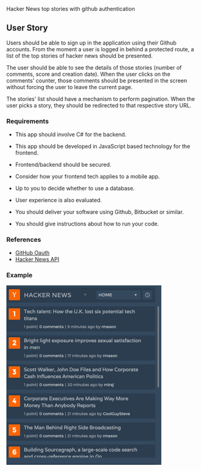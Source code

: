 Hacker News top stories with github authentication

## User Story
Users should be able to sign up in the application using their Github accounts. From the moment a user is logged in behind a protected route, a list of the top stories of hacker news should be presented.

The user should be able to see the details of those stories (number of comments, score and creation date). When the user clicks on the comments' counter, those comments should be presented in the screen without forcing the user to leave the current page.

The stories' list should have a mechanism to perform pagination. When the user picks a story, they should be redirected to that respective story URL.

### Requirements

- This app should involve C# for the backend.

- This app should be developed in JavaScript based technology for the frontend.

- Frontend/backend should be secured.

- Consider how your frontend tech applies to a mobile app.

- Up to you to decide whether to use a database.

- User experience is also evaluated.

- You should deliver your software using Github, Bitbucket or similar.

- You should give instructions about how to run your code.

### References
- [GitHub Oauth](https://developer.github.com/v3/oauth/)
- [Hacker News API](https://github.com/HackerNews/API)

### Example
![hackernews](/imgs/hackernews.png)
